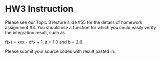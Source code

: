 # HW3 Instruction

Please see our Topic 3 lecture slide #55 for the details of homework assignment #3. You should use a function for which you could easily verify the integration result, such as

f(x) = x*x*x - x*x + 1, a = 1.0 and b = 2.0.

Please submit your source codes with result pasted in.

